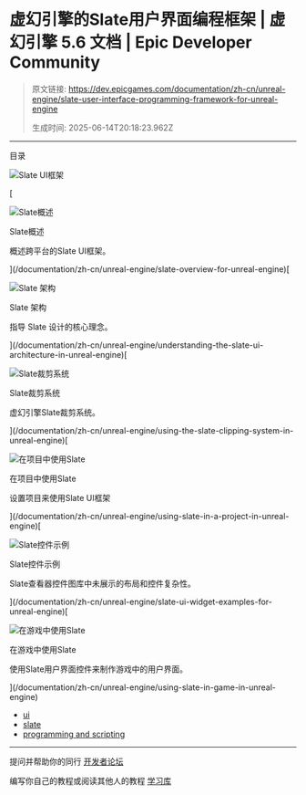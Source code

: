 # 虚幻引擎的Slate用户界面编程框架 | 虚幻引擎 5.6 文档 | Epic Developer Community

> 原文链接: https://dev.epicgames.com/documentation/zh-cn/unreal-engine/slate-user-interface-programming-framework-for-unreal-engine
> 
> 生成时间: 2025-06-14T20:18:23.962Z

---

目录

![Slate UI框架](https://dev.epicgames.com/community/api/documentation/image/5ccdc5c6-e841-475b-ba31-b0a9578cf0e5?resizing_type=fill&width=1920&height=335)

[

![Slate概述](https://d1iv7db44yhgxn.cloudfront.net/documentation/images/5035c56a-71c3-4f9f-b8a7-f6d3499b580b/placeholder_topic.png)

Slate概述

概述跨平台的Slate UI框架。





](/documentation/zh-cn/unreal-engine/slate-overview-for-unreal-engine)[

![Slate 架构](https://d1iv7db44yhgxn.cloudfront.net/documentation/images/bb86b65e-4558-415e-ba5e-7ba39d5cc677/placeholder_topic.png)

Slate 架构

指导 Slate 设计的核心理念。





](/documentation/zh-cn/unreal-engine/understanding-the-slate-ui-architecture-in-unreal-engine)[

![Slate裁剪系统](https://d1iv7db44yhgxn.cloudfront.net/documentation/images/e080c914-14c7-4156-ad21-8c410ee1f71c/placeholder_topic.png)

Slate裁剪系统

虚幻引擎Slate裁剪系统。





](/documentation/zh-cn/unreal-engine/using-the-slate-clipping-system-in-unreal-engine)[

![在项目中使用Slate](https://d1iv7db44yhgxn.cloudfront.net/documentation/images/58ca3417-0cd2-4e31-9114-0a5204703a38/placeholder_topic.png)

在项目中使用Slate

设置项目来使用Slate UI框架





](/documentation/zh-cn/unreal-engine/using-slate-in-a-project-in-unreal-engine)[

![Slate控件示例](https://d1iv7db44yhgxn.cloudfront.net/documentation/images/5a546e2f-7bc8-4b1b-81ee-996eff2f15ee/placeholder_topic.png)

Slate控件示例

Slate查看器控件图库中未展示的布局和控件复杂性。





](/documentation/zh-cn/unreal-engine/slate-ui-widget-examples-for-unreal-engine)[

![在游戏中使用Slate](https://d1iv7db44yhgxn.cloudfront.net/documentation/images/214fbb6e-4f9c-4e7e-8d6f-748d8eddedee/placeholder_topic.png)

在游戏中使用Slate

使用Slate用户界面控件来制作游戏中的用户界面。





](/documentation/zh-cn/unreal-engine/using-slate-in-game-in-unreal-engine)

-   [ui](https://dev.epicgames.com/community/search?query=ui)
-   [slate](https://dev.epicgames.com/community/search?query=slate)
-   [programming and scripting](https://dev.epicgames.com/community/search?query=programming%20and%20scripting)

* * *

提问并帮助你的同行 [开发者论坛](https://forums.unrealengine.com/categories?tag=unreal-engine)

编写你自己的教程或阅读其他人的教程 [学习库](https://dev.epicgames.com/community/unreal-engine/learning)